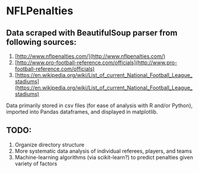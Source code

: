 # NFLPenalties

## Data scraped with BeautifulSoup parser from following sources:
1. [http://www.nflpenalties.com/](http://www.nflpenalties.com/)
2. [http://www.pro-football-reference.com/officials](http://www.pro-football-reference.com/officials)
3. [https://en.wikipedia.org/wiki/List_of_current_National_Football_League_stadiums](https://en.wikipedia.org/wiki/List_of_current_National_Football_League_stadiums)

Data primarily stored in csv files (for ease of analysis with R and/or Python), imported into Pandas dataframes, and displayed in matplotlib.

## TODO:
1. Organize directory structure
2. More systematic data analysis of individual referees, players, and teams
3. Machine-learning algorithms (via scikit-learn?) to predict penalties given variety of factors
